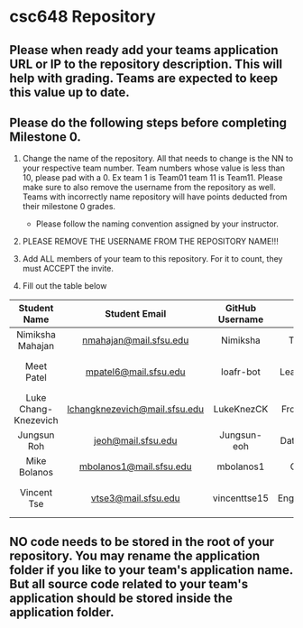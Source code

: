 # csc648 Repository

## Please when ready add your teams application URL or IP to the repository description. This will help with grading. Teams are expected to keep this value up to date.

## Please do the following steps before completing Milestone 0.
1. Change the name of the repository. All that needs to change is the NN to your respective team number. Team numbers whose value is less than 10, please pad with a 0. Ex team 1 is Team01 team 11 is Team11. Please make sure to also remove the username from the repository as well. Teams with incorrectly name repository will have points deducted from their milestone 0 grades.
      - Please follow the naming convention assigned by your instructor.

1. PLEASE REMOVE THE USERNAME FROM THE REPOSITORY NAME!!!

2. Add ALL members of your team to this repository. For it to count, they must ACCEPT the invite.

3. Fill out the table below


| Student Name         | Student Email                   | GitHub Username |   Roles
|    :---:             |     :---:                       |     :---:       |   :---:
| Nimiksha Mahajan     | nmahajan@mail.sfsu.edu          | Nimiksha        | Team Lead
| Meet Patel           | mpatel6@mail.sfsu.edu           | loafr-bot       | Backend Lead/Database Lead
| Luke Chang-Knezevich | lchangknezevich@mail.sfsu.edu   | LukeKnezCK      | Frontend Lead
| Jungsun Roh          | jeoh@mail.sfsu.edu              | Jungsun-eoh     | Database Lead
| Mike Bolanos         | mbolanos1@mail.sfsu.edu         | mbolanos1       | Git Master
| Vincent Tse          | vtse3@mail.sfsu.edu             | vincenttse15    | Backend Engineer/Server Admin

## NO code needs to be stored in the root of your repository. You may rename the application folder if you like to your team's application name. But all source code related to your team's application should be stored inside the application folder.
